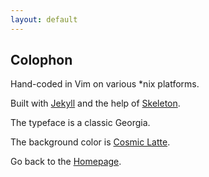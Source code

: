 ```yaml
---
layout: default
---
```


Colophon
--------

Hand-coded in Vim on various &#42;nix platforms.

Built with [Jekyll](http://jekyllrb.com/) and the help of [Skeleton](http://getskeleton.com/).

The typeface is a classic Georgia.

The background color is [Cosmic
Latte](http://en.wikipedia.org/wiki/Cosmic_latte).

Go back to the [Homepage]({{site.baseurl}}).
